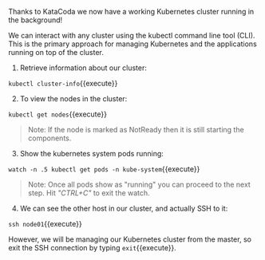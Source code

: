 Thanks to KataCoda we now have a working Kubernetes cluster running in the background!

We can interact with any cluster using the kubectl command line tool (CLI). This is the primary approach for managing Kubernetes and the applications running on top of the cluster.

1) Retrieve information about our cluster:

`kubectl cluster-info`{{execute}}

2) To view the nodes in the cluster:

`kubectl get nodes`{{execute}}

> Note: If the node is marked as NotReady then it is still starting the components.

3) Show the kubernetes system pods running:

`watch -n .5 kubectl get pods -n kube-system`{{execute}}

> Note: Once all pods show as "running" you can proceed to the next step. Hit *"CTRL+C"* to exit the watch.

4) We can see the other host in our cluster, and actually SSH to it:

`ssh node01`{{execute}}

However, we will be managing our Kubernetes cluster from the master, so exit
the SSH connection by typing `exit`{{execute}}.
